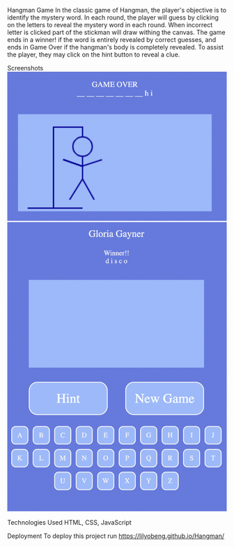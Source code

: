 Hangman Game
In the classic game of Hangman, the player's objective is to identify the mystery word. In each round, the player will guess by clicking on the letters to reveal the mystery word in each round. When incorrect letter is clicked part of the stickman will draw withing the canvas. The game ends in a winner! if the word is entirely revealed by correct guesses, and ends in Game Over if the hangman's body is completely revealed. To assist the player, they may click on the hint button to reveal a clue.

Screenshots
![Hangman](Hangman-img/Hangman.png)
![Hangman](Hangman-img/Hangman1.png)

Technologies Used
HTML, CSS, JavaScript

Deployment
To deploy this project run
https://lilyobeng.github.io/Hangman/